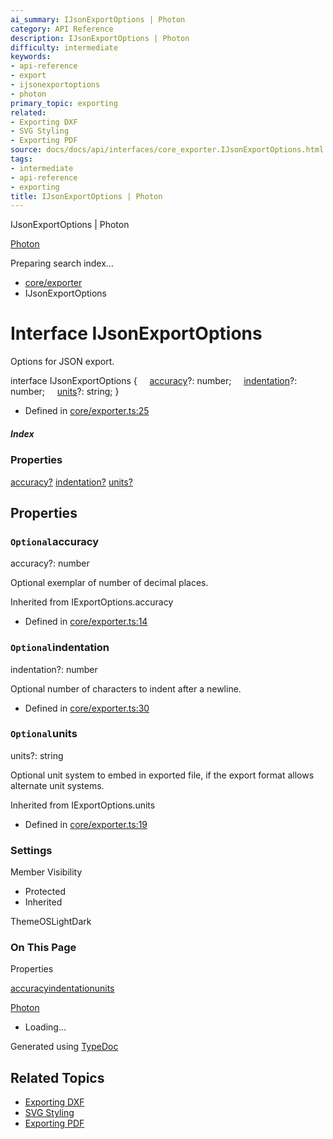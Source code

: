 ```yaml
---
ai_summary: IJsonExportOptions | Photon
category: API Reference
description: IJsonExportOptions | Photon
difficulty: intermediate
keywords:
- api-reference
- export
- ijsonexportoptions
- photon
primary_topic: exporting
related:
- Exporting DXF
- SVG Styling
- Exporting PDF
source: docs/docs/api/interfaces/core_exporter.IJsonExportOptions.html
tags:
- intermediate
- api-reference
- exporting
title: IJsonExportOptions | Photon
---
```

IJsonExportOptions | Photon

[Photon](../index.md)




Preparing search index...

* [core/exporter](../modules/core_exporter.md)
* IJsonExportOptions

# Interface IJsonExportOptions

Options for JSON export.

interface IJsonExportOptions {
    [accuracy](#accuracy)?: number;
    [indentation](#indentation)?: number;
    [units](#units)?: string;
}

* Defined in [core/exporter.ts:25](https://github.com/mwhite454/photon/blob/main/packages/photon/src/core/exporter.ts#L25)

##### Index

### Properties

[accuracy?](#accuracy)
[indentation?](#indentation)
[units?](#units)

## Properties

### `Optional`accuracy

accuracy?: number

Optional exemplar of number of decimal places.

Inherited from IExportOptions.accuracy

* Defined in [core/exporter.ts:14](https://github.com/mwhite454/photon/blob/main/packages/photon/src/core/exporter.ts#L14)

### `Optional`indentation

indentation?: number

Optional number of characters to indent after a newline.

* Defined in [core/exporter.ts:30](https://github.com/mwhite454/photon/blob/main/packages/photon/src/core/exporter.ts#L30)

### `Optional`units

units?: string

Optional unit system to embed in exported file, if the export format allows alternate unit systems.

Inherited from IExportOptions.units

* Defined in [core/exporter.ts:19](https://github.com/mwhite454/photon/blob/main/packages/photon/src/core/exporter.ts#L19)

### Settings

Member Visibility

* Protected
* Inherited

ThemeOSLightDark

### On This Page

Properties

[accuracy](#accuracy)[indentation](#indentation)[units](#units)

[Photon](../index.md)

* Loading...

Generated using [TypeDoc](https://typedoc.org/)

## Related Topics

- [Exporting DXF](../index.md)
- [SVG Styling](../index.md)
- [Exporting PDF](../index.md)
